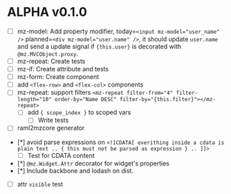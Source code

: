 ALPHA v0.1.0
=====

- [ ] mz-model: Add property modifier, today=`<input mz-model="user_name" />` planned=`<div mz-model="user.name" />`, it should update `user.name` and send a update signal if `{this.user}` is decorated with `@mz.MVCObject.proxy`.  
- [ ] mz-repeat: Create tests  
- [ ] mz-if: Create attribute and tests
- [ ] mz-form: Create component
- [ ] add `<flex-row>` and `<flex-col>` components 
- [ ] mz-repeat: support filters `<mz-repeat filter-from="4" filter-length="10" order-by="Name DESC" filter-by="{this.filter}"></mz-repeat>`
    - [ ] add `{ scope_index }` to scoped vars 
        - [ ] Write tests
- [ ] raml2mzcore generator
- [*] avoid parse expressions on `<![CDATA[ everithing inside a cdata is plain text .. { this must not be parsed as expression } .. ]]>`
    - [ ] Test for CDATA content
- [*] `@mz.Widget.Attr` decorator for widget's properties
- [*] Include backbone and lodash on dist.
- [ ] attr `visible` test 
